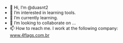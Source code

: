 - 👋 Hi, I’m @duasnt2
- 👀 I’m interested in learning tools.
- 🌱 I’m currently learning. 
- 💞️ I’m looking to collaborate on ...
- 📫 How to reach me. I work at the following company: www.4flags.com.br

<!---
duasnt2/duasnt2 is a ✨ special ✨ repository because its `README.md` (this file) appears on your GitHub profile.
You can click the Preview link to take a look at your changes.
--->
